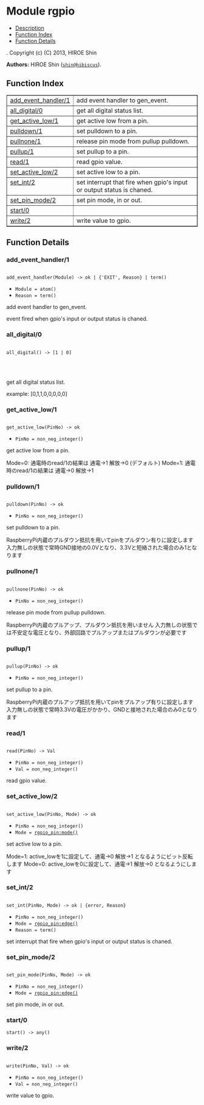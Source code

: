 

# Module rgpio #
* [Description](#description)
* [Function Index](#index)
* [Function Details](#functions)


.
Copyright (c) (C) 2013, HIROE Shin

__Authors:__ HIROE Shin ([`shin@hibiscus`](mailto:shin@hibiscus)).
<a name="index"></a>

## Function Index ##


<table width="100%" border="1" cellspacing="0" cellpadding="2" summary="function index"><tr><td valign="top"><a href="#add_event_handler-1">add_event_handler/1</a></td><td>add event handler to gen_event.</td></tr><tr><td valign="top"><a href="#all_digital-0">all_digital/0</a></td><td>get all digital status list.</td></tr><tr><td valign="top"><a href="#get_active_low-1">get_active_low/1</a></td><td>get active low from a pin.</td></tr><tr><td valign="top"><a href="#pulldown-1">pulldown/1</a></td><td>set pulldown to a pin.</td></tr><tr><td valign="top"><a href="#pullnone-1">pullnone/1</a></td><td>release pin mode from pullup pulldown.</td></tr><tr><td valign="top"><a href="#pullup-1">pullup/1</a></td><td>set pullup to a pin.</td></tr><tr><td valign="top"><a href="#read-1">read/1</a></td><td>read gpio value.</td></tr><tr><td valign="top"><a href="#set_active_low-2">set_active_low/2</a></td><td>set active low to a pin.</td></tr><tr><td valign="top"><a href="#set_int-2">set_int/2</a></td><td>set interrupt that fire when gpio's input or output status is chaned.</td></tr><tr><td valign="top"><a href="#set_pin_mode-2">set_pin_mode/2</a></td><td>set pin mode, in or out.</td></tr><tr><td valign="top"><a href="#start-0">start/0</a></td><td></td></tr><tr><td valign="top"><a href="#write-2">write/2</a></td><td>write value to gpio.</td></tr></table>


<a name="functions"></a>

## Function Details ##

<a name="add_event_handler-1"></a>

### add_event_handler/1 ###


<pre><code>
add_event_handler(Module) -&gt; ok | {'EXIT', Reason} | term()
</code></pre>

<ul class="definitions"><li><code>Module = atom()</code></li><li><code>Reason = term()</code></li></ul>


add event handler to gen_event.


event fired when gpio's input or output status is chaned.
<a name="all_digital-0"></a>

### all_digital/0 ###


<pre><code>
all_digital() -&gt; [1 | 0]
</code></pre>

<br></br>



get all digital status list.


example: [0,1,1,0,0,0,0,0]
<a name="get_active_low-1"></a>

### get_active_low/1 ###


<pre><code>
get_active_low(PinNo) -&gt; ok
</code></pre>

<ul class="definitions"><li><code>PinNo = non_neg_integer()</code></li></ul>


get active low from a pin.


Mode=0: 通電時のread/1の結果は 通電->1 解放->0 (デフォルト)
Mode=1: 通電時のread/1の結果は 通電->0 解放->1
<a name="pulldown-1"></a>

### pulldown/1 ###


<pre><code>
pulldown(PinNo) -&gt; ok
</code></pre>

<ul class="definitions"><li><code>PinNo = non_neg_integer()</code></li></ul>


set pulldown to a pin.


RaspberryPi内蔵のプルダウン抵抗を用いてpinをプルダウン有りに設定します
入力無しの状態で常時GND接地の0.0Vとなり、3.3Vと短絡された場合のみ1となります
<a name="pullnone-1"></a>

### pullnone/1 ###


<pre><code>
pullnone(PinNo) -&gt; ok
</code></pre>

<ul class="definitions"><li><code>PinNo = non_neg_integer()</code></li></ul>


release pin mode from pullup pulldown.


RaspberryPi内蔵のプルアップ、プルダウン抵抗を用いません
入力無しの状態では不安定な電圧となり、外部回路でプルアップまたはプルダウンが必要です
<a name="pullup-1"></a>

### pullup/1 ###


<pre><code>
pullup(PinNo) -&gt; ok
</code></pre>

<ul class="definitions"><li><code>PinNo = non_neg_integer()</code></li></ul>


set pullup to a pin.


RaspberryPi内蔵のプルアップ抵抗を用いてpinをプルアップ有りに設定します
入力無しの状態で常時3.3Vの電圧がかかり、GNDと接地された場合のみ0となります
<a name="read-1"></a>

### read/1 ###


<pre><code>
read(PinNo) -&gt; Val
</code></pre>

<ul class="definitions"><li><code>PinNo = non_neg_integer()</code></li><li><code>Val = non_neg_integer()</code></li></ul>

read gpio value.
<a name="set_active_low-2"></a>

### set_active_low/2 ###


<pre><code>
set_active_low(PinNo, Mode) -&gt; ok
</code></pre>

<ul class="definitions"><li><code>PinNo = non_neg_integer()</code></li><li><code>Mode = <a href="rgpio_pin.md#type-mode">rgpio_pin:mode()</a></code></li></ul>


set active low to a pin.


Mode=1: active_lowを1に設定して、通電->0 解放->1 となるようにビット反転します
Mode=0: active_lowを0に設定して、通電->1 解放->0 となるようにします
<a name="set_int-2"></a>

### set_int/2 ###


<pre><code>
set_int(PinNo, Mode) -&gt; ok | {error, Reason}
</code></pre>

<ul class="definitions"><li><code>PinNo = non_neg_integer()</code></li><li><code>Mode = <a href="rgpio_pin.md#type-edge">rgpio_pin:edge()</a></code></li><li><code>Reason = term()</code></li></ul>

set interrupt that fire when gpio's input or output status is chaned.
<a name="set_pin_mode-2"></a>

### set_pin_mode/2 ###


<pre><code>
set_pin_mode(PinNo, Mode) -&gt; ok
</code></pre>

<ul class="definitions"><li><code>PinNo = non_neg_integer()</code></li><li><code>Mode = <a href="rgpio_pin.md#type-edge">rgpio_pin:edge()</a></code></li></ul>

set pin mode, in or out.
<a name="start-0"></a>

### start/0 ###

`start() -> any()`


<a name="write-2"></a>

### write/2 ###


<pre><code>
write(PinNo, Val) -&gt; ok
</code></pre>

<ul class="definitions"><li><code>PinNo = non_neg_integer()</code></li><li><code>Val = non_neg_integer()</code></li></ul>

write value to gpio.
